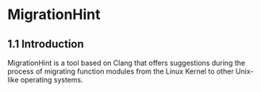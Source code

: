# MigrationHint

## 1.1 Introduction

MigrationHint is a tool based on Clang that offers suggestions during the process of migrating function modules from the Linux Kernel to other Unix-like operating systems.